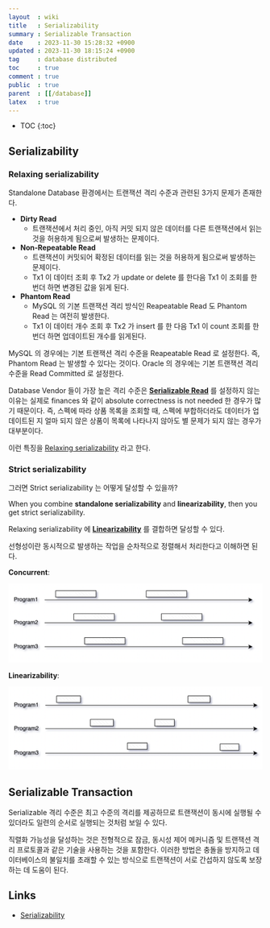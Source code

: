 ```yaml
---
layout  : wiki
title   : Serializability
summary : Serializable Transaction
date    : 2023-11-30 15:28:32 +0900
updated : 2023-11-30 18:15:24 +0900
tag     : database distributed
toc     : true
comment : true
public  : true
parent  : [[/database]]
latex   : true
---
```

* TOC
{:toc}

## Serializability

### Relaxing serializability

Standalone Database 환경에서는 트랜잭션 격리 수준과 관련된 3가지 문제가 존재한다.

- __Dirty Read__
  - 트랜잭션에서 처리 중인, 아직 커밋 되지 않은 데이터를 다른 트랜잭션에서 읽는 것을 허용하게 됨으로써 발생하는 문제이다.
- __Non-Repeatable Read__
  - 트랜잭션이 커밋되어 확정된 데이터를 읽는 것을 허용하게 됨으로써 발생하는 문제이다.
  - Tx1 이 데이터 조회 후 Tx2 가 update or delete 를 한다음 Tx1 이 조회를 한 번더 하면 변경된 값을 읽게 된다.
- __Phantom Read__
  - MySQL 의 기본 트랜잭션 격리 방식인 Reapeatable Read 도 Phantom Read 는 여전히 발생한다.
  - Tx1 이 데이터 개수 조회 후 Tx2 가 insert 를 한 다음 Tx1 이 count 조회를 한 번더 하면 업데이트된 개수를 읽게된다.

MySQL 의 경우에는 기본 트랜잭션 격리 수준을 Reapeatable Read 로 설정한다. 즉, Phantom Read 는 발생할 수 있다는 것이다.
Oracle 의 경우에는 기본 트랜잭션 격리 수준을 Read Committed 로 설정한다. 

Database Vendor 들이 가장 높은 격리 수준은 __[Serializable Read](https://github.com/NKLCWDT/cs/blob/main/Database/Transaction.md#%EB%A0%88%EB%B2%A8-3--serializable-read)__ 를 설정하지 않는 이유는
실제로 finances 와 같이 absolute correctness is not needed 한 경우가 많기 때문이다. 즉, 스펙에 따라 상품 목록을 조회할 때, 스펙에 부합하더라도 데이터가 업데이트된 지 얼마 되지 않은 상품이 목록에 나타나지 않아도 별 문제가 되지 않는 경우가 대부분이다.

이런 특징을 [Relaxing serializability](https://en.wikipedia.org/wiki/Serializability) 라고 한다.

### Strict serializability

그러면 Strict serializability 는 어떻게 달성할 수 있을까?

When you combine __standalone serializability__ and __linearizability__, then you get strict serializability.

Relaxing serializability 에 __[Linearizability](https://cs.brown.edu/~mph/HerlihyW90/p463-herlihy.pdf)__ 를 결합하면 달성할 수 있다.

선형성이란 동시적으로 발생하는 작업을 순차적으로 정렬해서 처리한다고 이해하면 된다.

__Concurrent__:

![](/resource/wiki/database-serializable-tx/concurrent.png)

__Linearizability__:

![](/resource/wiki/database-serializable-tx/linear.png)

## Serializable Transaction

Serializable 격리 수준은 최고 수준의 격리를 제공하므로 트랜잭션이 동시에 실행될 수 있더라도 일련의 순서로 실행되는 것처럼 보일 수 있다.

직렬화 가능성을 달성하는 것은 전형적으로 잠금, 동시성 제어 메커니즘 및 트랜잭션 격리 프로토콜과 같은 기술을 사용하는 것을 포함한다. 이러한 방법은 충돌을 방지하고 데이터베이스의 불일치를 초래할 수 있는 방식으로 트랜잭션이 서로 간섭하지 않도록 보장하는 데 도움이 된다.

## Links

- [Serializability](https://en.wikipedia.org/wiki/Serializability)